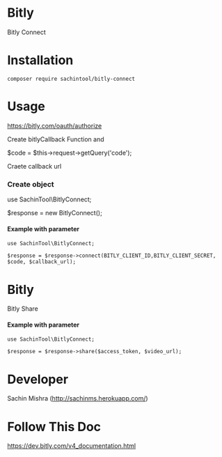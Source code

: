 # Bitly
Bitly Connect

# Installation
```
composer require sachintool/bitly-connect
```

# Usage

https://bitly.com/oauth/authorize

Create bitlyCallback Function and

$code = $this->request->getQuery('code');

Craete callback url

### Create object

use SachinTool\BitlyConnect;

$response = new BitlyConnect();

#### Example with parameter
```
use SachinTool\BitlyConnect;

$response = $response->connect(BITLY_CLIENT_ID,BITLY_CLIENT_SECRET, $code, $callback_url);
```

# Bitly
Bitly Share

#### Example with parameter
```
use SachinTool\BitlyConnect;

$response = $response->share($access_token, $video_url);
```


# Developer
Sachin Mishra (http://sachinms.herokuapp.com/) 

# Follow This Doc
https://dev.bitly.com/v4_documentation.html
